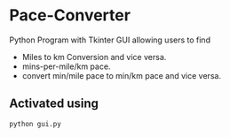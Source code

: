 # Pace-Converter
Python Program with Tkinter GUI allowing users to find 
  - Miles to km Conversion and vice versa.
  - mins-per-mile/km pace.
  - convert min/mile pace to min/km pace and vice versa.
    
## Activated using
``` 
python gui.py
```
